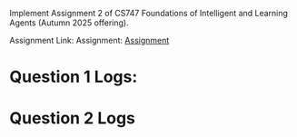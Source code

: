 Implement Assignment 2 of CS747 Foundations of Intelligent and Learning Agents (Autumn 2025 offering). 

Assignment Link: Assignment: [Assignment](https://www.cse.iitb.ac.in/~shivaram/teaching/cs747-a2025/pa-2/programming-assignment-2.html)

# Question 1 Logs:

# Question 2 Logs